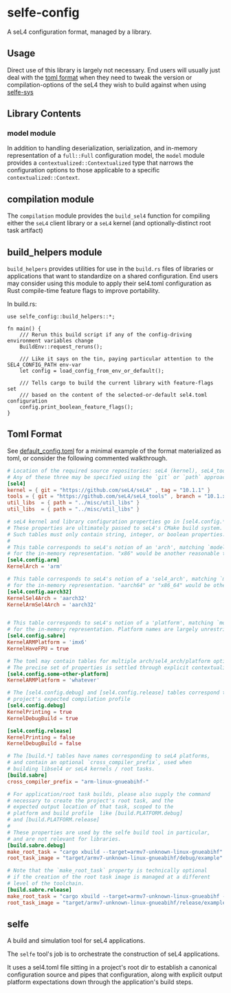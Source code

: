 # selfe-config

A seL4 configuration format, managed by a library.

## Usage

Direct use of this library is largely not necessary.  End users
will usually just deal with the [toml format](#Toml-Format)
when they need to tweak the version or compilation-options of
the seL4 they wish to build against when using [selfe-sys](../README.md)

## Library Contents

### model module

In addition to handling deserialization, serialization, and in-memory representation of
a `full::Full` configuration model, the `model` module provides a `contextualized::Contextualized`
type that narrows the configuration options to those applicable to a specific `contextualized::Context`.

## compilation module

The `compilation` module provides the `build_sel4` function for compiling either the `seL4` client library
or a `seL4` kernel (and optionally-distinct root task artifact)

## build_helpers module

`build_helpers` provides utilities for use in the `build.rs` files of libraries or applications
that want to standardize on a shared configuration. End users may consider using this module
to apply their sel4.toml configuration as Rust compile-time feature flags to improve portability.

In build.rs:
```
use selfe_config::build_helpers::*;

fn main() {
    /// Rerun this build script if any of the config-driving environment variables change
    BuildEnv::request_reruns();

    /// Like it says on the tin, paying particular attention to the SEL4_CONFIG_PATH env-var
    let config = load_config_from_env_or_default();

    /// Tells cargo to build the current library with feature-flags set
    /// based on the content of the selected-or-default sel4.toml configuration
    config.print_boolean_feature_flags();
}
```

## Toml Format

See [default_config.toml](src/default_config.toml) for a minimal example of the format materialized as toml,
or consider the following commented walkthrough.

```toml
# Location of the required source repositories: seL4 (kernel), seL4_tools (tools), and util_libs
# Any of these three may be specified using the `git` or `path` approach.
[sel4]
kernel = { git = "https://github.com/seL4/seL4" , tag = "10.1.1" }
tools = { git = "https://github.com/seL4/seL4_tools" , branch = "10.1.x-compatible" }
util_libs  = { path = "../misc/util_libs" }
util_libs  = { path = "../misc/util_libs" }

# seL4 kernel and library configuration properties go in [sel4.config.*] tables.
# These properties are ultimately passed to seL4's CMake build system.
# Such tables must only contain string, integer, or boolean properties.
#
# This table corresponds to seL4's notion of an 'arch', matching `model::Arch`
# for the in-memory representation. "x86" would be another reasonable table name.
[sel4.config.arm]
KernelArch = 'arm'

# This table corresponds to seL4's notion of a 'sel4_arch', matching `model::SeL4Arch`
# for the in-memory representation. "aarch64" or "x86_64" would be other comparable names.
[sel4.config.aarch32]
KernelSel4Arch = 'aarch32'
KernelArmSel4Arch = 'aarch32'


# This table corresponds to seL4's notion of a 'platform', matching `model::Platform`
# for the in-memory representation. Platform names are largely unrestricted.
[sel4.config.sabre]
KernelARMPlatform = 'imx6'
KernelHaveFPU = true

# The toml may contain tables for multiple arch/sel4_arch/platform options.
# The precise set of properties is settled through explicit contextualization.
[sel4.config.some-other-platform]
KernelARMPlatform = 'whatever'

# The [sel4.config.debug] and [sel4.config.release] tables correspond to the
# project's expected compilation profile
[sel4.config.debug]
KernelPrinting = true
KernelDebugBuild = true

[sel4.config.release]
KernelPrinting = false
KernelDebugBuild = false

# The [build.*] tables have names corresponding to seL4 platforms,
# and contain an optional `cross_compiler_prefix`, used when
# building libsel4 or seL4 kernels / root tasks.
[build.sabre]
cross_compiler_prefix = "arm-linux-gnueabihf-"

# For application/root task builds, please also supply the command
# necessary to create the project's root task, and the
# expected output location of that task, scoped to the
# platform and build profile  like [build.PLATFORM.debug]
# and [build.PLATFORM.release]
#
# These properties are used by the selfe build tool in particular,
# and are not relevant for libraries.
[build.sabre.debug]
make_root_task = "cargo xbuild --target=armv7-unknown-linux-gnueabihf"
root_task_image = "target/armv7-unknown-linux-gnueabihf/debug/example"

# Note that the `make_root_task` property is technically optional
# if the creation of the root task image is managed at a different
# level of the toolchain.
[build.sabre.release]
make_root_task = "cargo xbuild --target=armv7-unknown-linux-gnueabihf --release"
root_task_image = "target/armv7-unknown-linux-gnueabihf/release/example"
```

## selfe

A build and simulation tool for seL4 applications.

The `selfe` tool's job is to orchestrate the construction of seL4 applications.

It uses a sel4.toml file sitting in a project's root dir to establish a canonical configuration
source and pipes that configuration, along with explicit output platform expectations
down through the application's build steps.
